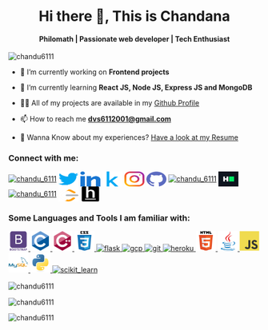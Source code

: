 <link rel="preconnect" href="https://fonts.gstatic.com">
<link href="https://fonts.googleapis.com/css2?family=Acme&family=Balsamiq+Sans&display=swap" rel="stylesheet">

<h1 align="center">Hi there 👋, This is Chandana</h1>
<h4 align="center">Philomath | Passionate web developer | Tech Enthusiast</h4>

<p align="left"> <img src="https://komarev.com/ghpvc/?username=chandu6111&label=Profile%20views&color=0e75b6&style=flat" alt="chandu6111" /> </p>

- 🔭 I’m currently working on **Frontend projects**

- 🌱 I’m currently learning **React JS, Node JS, Express JS and MongoDB**

- 👨‍💻 All of my projects are available in my [Github Profile](https://github.com/chandu6111)

- 📫 How to reach me **dvs6112001@gmail.com**

- 📄 Wanna Know about my experiences? [Have a look at my Resume](https://drive.google.com/file/d/1GTuHrRuLqvaAf0xuzJzBea3d5K_jg2Bq/view?usp=sharing)

<h3 align="left">Connect with me:</h3>
<p align="left">
<a href="https://codepen.io/chandu_6111" target="blank"><img align="center" src="https://github.com/chandu6111/github-profile-readme-generator/blob/master/src/images/icons/Social/codepen.svg" alt="chandu_6111" height="30" width="40" /></a>
<a href="https://twitter.com/chandu_dvs" target="blank"><img align="center" src="https://github.com/chandu6111/github-profile-readme-generator/blob/master/src/images/icons/Social/twitter.svg" alt="chandu_dvs" height="30" width="40" /></a>
<a href="https://linkedin.com/in/dvs-chandana" target="blank"><img align="center" src="https://github.com/chandu6111/github-profile-readme-generator/blob/master/src/images/icons/Social/linked-in-alt.svg" alt="dvs-chandana" height="30" width="40" /></a>
<a href="https://kaggle.com/chandu6111" target="blank"><img align="center" src="https://github.com/chandu6111/github-profile-readme-generator/blob/master/src/images/icons/Social/kaggle.svg" alt="chandu6111" height="30" width="40" /></a>
<a href="https://instagram.com/chandu_dvs" target="blank"><img align="center" src="https://github.com/chandu6111/github-profile-readme-generator/blob/master/src/images/icons/Social/instagram.svg" alt="chandu_dvs" height="30" width="40" /></a>
<a href="https://github.com/chandu6111" target="_blank"><img align="center" src="https://github.com/chandu6111/github-profile-readme-generator/blob/master/src/images/icons/Social/github.svg" alt="chandu6111" height="30" width="40"/></a>
<a href="https://www.codechef.com/users/chandu_6111" target="blank"><img align="center" src="https://cdn.jsdelivr.net/npm/simple-icons@3.1.0/icons/codechef.svg" alt="chandu_6111" height="30" width="40" /></a>
<a href="https://www.hackerrank.com/dvs6112001" target="blank"><img align="center" src="https://github.com/chandu6111/github-profile-readme-generator/blob/master/src/images/icons/Social/hackerrank.svg" alt="dvs6112001" height="30" width="40" /></a>
<a href="https://codeforces.com/profile/chandu_6111" target="blank"><img align="center" src="https://cdn.jsdelivr.net/npm/simple-icons@3.0.1/icons/codeforces.svg" alt="chandu_6111" height="30" width="40" /></a>
<a href="https://www.leetcode.com/chandu_6111" target="blank"><img align="center" src="https://github.com/chandu6111/github-profile-readme-generator/blob/master/src/images/icons/Social/leet-code.svg" alt="chandu_6111" height="30" width="40" /></a>
<a href="https://www.hackerearth.com/@damarla4" target="blank"><img align="center" src="https://github.com/chandu6111/github-profile-readme-generator/blob/master/src/images/icons/Social/hackerearth.svg" alt="@damarla4" height="30" width="40" /></a>
</p>

<h3 align="left">Some Languages and Tools I am familiar with:</h3>
<p align="left"> <a href="https://getbootstrap.com" target="_blank"> <img src="https://raw.githubusercontent.com/devicons/devicon/master/icons/bootstrap/bootstrap-plain-wordmark.svg" alt="bootstrap" width="40" height="40"/> </a> <a href="https://www.cprogramming.com/" target="_blank"> <img src="https://raw.githubusercontent.com/devicons/devicon/master/icons/c/c-original.svg" alt="c" width="40" height="40"/> </a> <a href="https://www.w3schools.com/cpp/" target="_blank"> <img src="https://raw.githubusercontent.com/devicons/devicon/master/icons/cplusplus/cplusplus-original.svg" alt="cplusplus" width="40" height="40"/> </a> <a href="https://www.w3schools.com/css/" target="_blank"> <img src="https://raw.githubusercontent.com/devicons/devicon/master/icons/css3/css3-original-wordmark.svg" alt="css3" width="40" height="40"/> </a> <a href="https://flask.palletsprojects.com/" target="_blank"> <img src="https://www.vectorlogo.zone/logos/pocoo_flask/pocoo_flask-icon.svg" alt="flask" width="40" height="40"/> </a> <a href="https://cloud.google.com" target="_blank"> <img src="https://www.vectorlogo.zone/logos/google_cloud/google_cloud-icon.svg" alt="gcp" width="40" height="40"/> </a> <a href="https://git-scm.com/" target="_blank"> <img src="https://www.vectorlogo.zone/logos/git-scm/git-scm-icon.svg" alt="git" width="40" height="40"/> </a> <a href="https://heroku.com" target="_blank"> <img src="https://www.vectorlogo.zone/logos/heroku/heroku-icon.svg" alt="heroku" width="40" height="40"/> </a> <a href="https://www.w3.org/html/" target="_blank"> <img src="https://raw.githubusercontent.com/devicons/devicon/master/icons/html5/html5-original-wordmark.svg" alt="html5" width="40" height="40"/> </a> <a href="https://www.java.com" target="_blank"> <img src="https://raw.githubusercontent.com/devicons/devicon/master/icons/java/java-original.svg" alt="java" width="40" height="40"/> </a> <a href="https://developer.mozilla.org/en-US/docs/Web/JavaScript" target="_blank"> <img src="https://raw.githubusercontent.com/devicons/devicon/master/icons/javascript/javascript-original.svg" alt="javascript" width="40" height="40"/> </a> <a href="https://www.mysql.com/" target="_blank"> <img src="https://raw.githubusercontent.com/devicons/devicon/master/icons/mysql/mysql-original-wordmark.svg" alt="mysql" width="40" height="40"/> </a> <a href="https://www.python.org" target="_blank"> <img src="https://raw.githubusercontent.com/devicons/devicon/master/icons/python/python-original.svg" alt="python" width="40" height="40"/> </a> <a href="https://scikit-learn.org/" target="_blank"> <img src="https://upload.wikimedia.org/wikipedia/commons/0/05/Scikit_learn_logo_small.svg" alt="scikit_learn" width="40" height="40"/> </a> </p>

<p><img align="center" src="https://github-readme-streak-stats.herokuapp.com/?user=chandu6111&" alt="chandu6111" /></p> 
<p><img align="center" src="https://github-readme-stats.vercel.app/api?username=chandu6111&show_icons=true&locale=en" alt="chandu6111" /></p>
<p>&nbsp;<img align="left" src="https://github-readme-stats.vercel.app/api/top-langs?username=chandu6111&show_icons=true&locale=en&layout=compact" alt="chandu6111" /></p>


